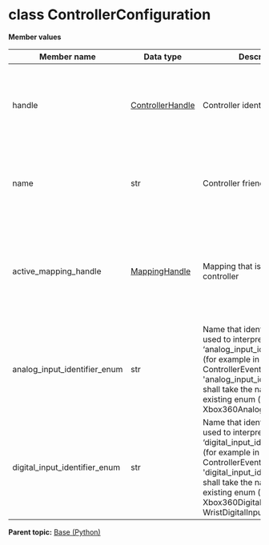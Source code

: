 # class ControllerConfiguration

 **Member values** 

|Member name|Data type|Description|Usage|
|-----------|---------|-----------|-----|
|handle| [ControllerHandle](ControllerHandle.md#)|Controller identifier|To set handle, you simply assign a value directly to a field within handle. You can also use the parent message's HasField\(\) method to check if a message type field value has been set.|
|name|str|Controller friendly name|You can manipulate the field name as if it were a regular field. To clear the value of name and reset it to the default value for its type, you call the ClearField\(\) method of the Message interface.|
|active\_mapping\_handle| [MappingHandle](MappingHandle.md#)|Mapping that is active on this controller|To set active\_mapping\_handle, you simply assign a value directly to a field within active\_mapping\_handle. You can also use the parent message's HasField\(\) method to check if a message type field value has been set.|
|analog\_input\_identifier\_enum|str|Name that identifies the enum used to interpret the ‘analog\_input\_identifier’ field \(for example in ControllerEvent\). Thus 'analog\_input\_identifier\_enum' shall take the name of an existing enum \(ex. Xbox360AnalogInputIdentifier\)|You can manipulate the field analog\_input\_identifier\_enum as if it were a regular field. To clear the value of analog\_input\_identifier\_enum and reset it to the default value for its type, you call the ClearField\(\) method of the Message interface.|
|digital\_input\_identifier\_enum|str|Name that identifies the enum used to interpret the ‘digital\_input\_identifier’ field \(for example in ControllerEvent\). Thus 'digital\_input\_identifier\_enum' shall take the name of an existing enum \(ex. Xbox360DigitalInputIdentifier, WristDigitalInputIdentifier\)|You can manipulate the field digital\_input\_identifier\_enum as if it were a regular field. To clear the value of digital\_input\_identifier\_enum and reset it to the default value for its type, you call the ClearField\(\) method of the Message interface.|

**Parent topic:** [Base \(Python\)](../../summary_pages/Base.md)

